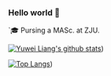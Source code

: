 ### Hello world 👋


`:mortar_board: Pursing a MASc. at ZJU.


[![Yuwei Liang's github stats](https://github-readme-stats.vercel.app/api?username=liangyuwei&show_icons=true&theme=default&count_private=true&include_all_commits=true)](https://github.com/anuraghazra/github-readme-stats)) 

[![Top Langs](https://github-readme-stats.vercel.app/api/top-langs/?username=liangyuwei&layout=compact)](https://github.com/anuraghazra/github-readme-stats))



<!--
**liangyuwei/liangyuwei** is a ✨ _special_ ✨ repository because its `README.md` (this file) appears on your GitHub profile.

Here are some ideas to get you started:

- 🔭 I’m currently working on ...
- 🌱 I’m currently learning ...
- 👯 I’m looking to collaborate on ...
- 🤔 I’m looking for help with ...
- 💬 Ask me about ...
- 📫 How to reach me: ...
- 😄 Pronouns: ...
- ⚡ Fun fact: ...
-->
